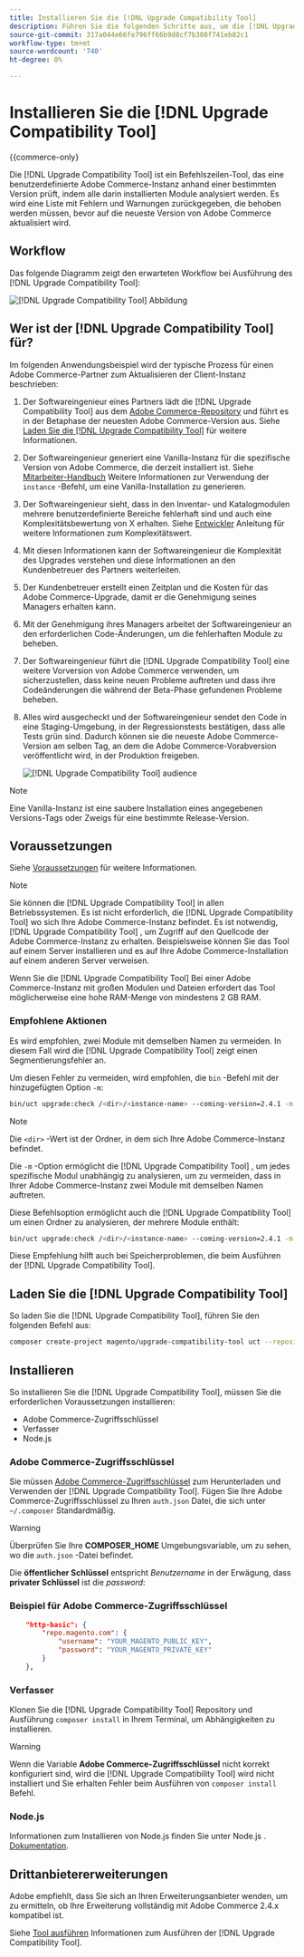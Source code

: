 ```yaml
---
title: Installieren Sie die [!DNL Upgrade Compatibility Tool]
description: Führen Sie die folgenden Schritte aus, um die [!DNL Upgrade Compatibility Tool] für Ihr Adobe Commerce-Projekt.
source-git-commit: 317a044e66fe796ff66b9d8cf7b308f741eb82c1
workflow-type: tm+mt
source-wordcount: '740'
ht-degree: 0%

---
```



# Installieren Sie die [!DNL Upgrade Compatibility Tool]

{{commerce-only}

Die [!DNL Upgrade Compatibility Tool] ist ein Befehlszeilen-Tool, das eine benutzerdefinierte Adobe Commerce-Instanz anhand einer bestimmten Version prüft, indem alle darin installierten Module analysiert werden. Es wird eine Liste mit Fehlern und Warnungen zurückgegeben, die behoben werden müssen, bevor auf die neueste Version von Adobe Commerce aktualisiert wird.

## Workflow

Das folgende Diagramm zeigt den erwarteten Workflow bei Ausführung des [!DNL Upgrade Compatibility Tool]:

![[!DNL Upgrade Compatibility Tool] Abbildung](../../assets/upgrade-guide/mvp-diagram-v3.png)

## Wer ist der [!DNL Upgrade Compatibility Tool] für?

Im folgenden Anwendungsbeispiel wird der typische Prozess für einen Adobe Commerce-Partner zum Aktualisieren der Client-Instanz beschrieben:

1. Der Softwareingenieur eines Partners lädt die [!DNL Upgrade Compatibility Tool] aus dem [Adobe Commerce-Repository](https://repo.magento.com/) und führt es in der Betaphase der neuesten Adobe Commerce-Version aus. Siehe [Laden Sie die [!DNL Upgrade Compatibility Tool]](../upgrade-compatibility-tool/install.md#download-the-upgrade-compatibility-tool) für weitere Informationen.
1. Der Softwareingenieur generiert eine Vanilla-Instanz für die spezifische Version von Adobe Commerce, die derzeit installiert ist. Siehe [Mitarbeiter-Handbuch](https://devdocs.magento.com/contributor-guide/contributing.html#vanilla-pr) Weitere Informationen zur Verwendung der `instance` -Befehl, um eine Vanilla-Installation zu generieren.
1. Der Softwareingenieur sieht, dass in den Inventar- und Katalogmodulen mehrere benutzerdefinierte Bereiche fehlerhaft sind und auch eine Komplexitätsbewertung von X erhalten. Siehe [Entwickler](../upgrade-compatibility-tool/developer.md) Anleitung für weitere Informationen zum Komplexitätswert.
1. Mit diesen Informationen kann der Softwareingenieur die Komplexität des Upgrades verstehen und diese Informationen an den Kundenbetreuer des Partners weiterleiten.
1. Der Kundenbetreuer erstellt einen Zeitplan und die Kosten für das Adobe Commerce-Upgrade, damit er die Genehmigung seines Managers erhalten kann.
1. Mit der Genehmigung ihres Managers arbeitet der Softwareingenieur an den erforderlichen Code-Änderungen, um die fehlerhaften Module zu beheben.
1. Der Softwareingenieur führt die [!DNL Upgrade Compatibility Tool] eine weitere Vorversion von Adobe Commerce verwenden, um sicherzustellen, dass keine neuen Probleme auftreten und dass ihre Codeänderungen die während der Beta-Phase gefundenen Probleme beheben.
1. Alles wird ausgecheckt und der Softwareingenieur sendet den Code in eine Staging-Umgebung, in der Regressionstests bestätigen, dass alle Tests grün sind. Dadurch können sie die neueste Adobe Commerce-Version am selben Tag, an dem die Adobe Commerce-Vorabversion veröffentlicht wird, in der Produktion freigeben.

   ![[!DNL Upgrade Compatibility Tool] audience](../../assets/upgrade-guide/audience-uct-v3.png)

>[!NOTE]
>
>Eine Vanilla-Instanz ist eine saubere Installation eines angegebenen Versions-Tags oder Zweigs für eine bestimmte Release-Version.

## Voraussetzungen

Siehe [Voraussetzungen](../upgrade-compatibility-tool/prerequisites.md) für weitere Informationen.

>[!NOTE]
>
>Sie können die [!DNL Upgrade Compatibility Tool] in allen Betriebssystemen. Es ist nicht erforderlich, die [!DNL Upgrade Compatibility Tool] wo sich Ihre Adobe Commerce-Instanz befindet. Es ist notwendig, [!DNL Upgrade Compatibility Tool] , um Zugriff auf den Quellcode der Adobe Commerce-Instanz zu erhalten. Beispielsweise können Sie das Tool auf einem Server installieren und es auf Ihre Adobe Commerce-Installation auf einem anderen Server verweisen.

Wenn Sie die [!DNL Upgrade Compatibility Tool] Bei einer Adobe Commerce-Instanz mit großen Modulen und Dateien erfordert das Tool möglicherweise eine hohe RAM-Menge von mindestens 2 GB RAM.

### Empfohlene Aktionen

Es wird empfohlen, zwei Module mit demselben Namen zu vermeiden. In diesem Fall wird die [!DNL Upgrade Compatibility Tool] zeigt einen Segmentierungsfehler an.

Um diesen Fehler zu vermeiden, wird empfohlen, die `bin` -Befehl mit der hinzugefügten Option `-m`:

```bash
bin/uct upgrade:check /<dir>/<instance-name> --coming-version=2.4.1 -m /vendor/<vendor-name>/<module-name>
```

>[!NOTE]
>
>Die `<dir>` -Wert ist der Ordner, in dem sich Ihre Adobe Commerce-Instanz befindet.

Die `-m` -Option ermöglicht die [!DNL Upgrade Compatibility Tool] , um jedes spezifische Modul unabhängig zu analysieren, um zu vermeiden, dass in Ihrer Adobe Commerce-Instanz zwei Module mit demselben Namen auftreten.

Diese Befehlsoption ermöglicht auch die [!DNL Upgrade Compatibility Tool] um einen Ordner zu analysieren, der mehrere Module enthält:

```bash
bin/uct upgrade:check /<dir>/<instance-name> --coming-version=2.4.1 -m /vendor/<vendor-name>/
```

Diese Empfehlung hilft auch bei Speicherproblemen, die beim Ausführen der [!DNL Upgrade Compatibility Tool].

## Laden Sie die [!DNL Upgrade Compatibility Tool]

So laden Sie die [!DNL Upgrade Compatibility Tool], führen Sie den folgenden Befehl aus:

```bash
composer create-project magento/upgrade-compatibility-tool uct --repository https://repo.magento.com
```

## Installieren

So installieren Sie die [!DNL Upgrade Compatibility Tool], müssen Sie die erforderlichen Voraussetzungen installieren:

* Adobe Commerce-Zugriffsschlüssel
* Verfasser
* Node.js

### Adobe Commerce-Zugriffsschlüssel

Sie müssen [Adobe Commerce-Zugriffsschlüssel](https://devdocs.magento.com/marketplace/sellers/profile-information.html#access-keys) zum Herunterladen und Verwenden der [!DNL Upgrade Compatibility Tool]. Fügen Sie Ihre Adobe Commerce-Zugriffsschlüssel zu Ihren `auth.json` Datei, die sich unter `~/.composer` Standardmäßig.

>[!WARNING]
>
>Überprüfen Sie Ihre **COMPOSER_HOME** Umgebungsvariable, um zu sehen, wo die `auth.json` -Datei befindet.

Die **öffentlicher Schlüssel** entspricht _Benutzername_ in der Erwägung, dass **privater Schlüssel** ist die _password_:

### Beispiel für Adobe Commerce-Zugriffsschlüssel

```json
    "http-basic": {
        "repo.magento.com": {
            "username": "YOUR_MAGENTO_PUBLIC_KEY",
            "password": "YOUR_MAGENTO_PRIVATE_KEY"
        }
    },
```

### Verfasser

Klonen Sie die [!DNL Upgrade Compatibility Tool] Repository und Ausführung `composer install` in Ihrem Terminal, um Abhängigkeiten zu installieren.

>[!WARNING]
>
>Wenn die Variable **Adobe Commerce-Zugriffsschlüssel** nicht korrekt konfiguriert sind, wird die [!DNL Upgrade Compatibility Tool] wird nicht installiert und Sie erhalten Fehler beim Ausführen von `composer install` Befehl.

### Node.js

Informationen zum Installieren von Node.js finden Sie unter Node.js . [Dokumentation](https://nodejs.dev/learn/how-to-install-nodejs).

## Drittanbietererweiterungen

Adobe empfiehlt, dass Sie sich an Ihren Erweiterungsanbieter wenden, um zu ermitteln, ob Ihre Erweiterung vollständig mit Adobe Commerce 2.4.x kompatibel ist.

Siehe [Tool ausführen](../upgrade-compatibility-tool/run.md) Informationen zum Ausführen der [!DNL Upgrade Compatibility Tool].
